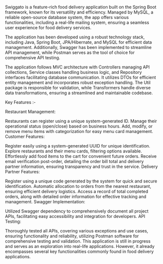 Swiggato is a feature-rich food delivery application built on the Spring Boot framework, known for its versatility and efficiency. Managed by MySQL, a reliable open-source database system, the app offers various functionalities, including a real-life mailing system, ensuring a seamless user experience for food delivery services.

The application has been developed using a robust technology stack, including Java, Spring Boot, JPA/Hibernate, and MySQL for efficient data management. Additionally, Swagger has been implemented to streamline API management, while Postman serves as the tool of choice for comprehensive API testing.

The application follows MVC architecture with Controllers managing API collections, Service classes handling business logic, and Repository interfaces facilitating database communication. It utilizes DTOs for efficient entity management and incorporates robust exception handling. The Util package is responsible for validation, while Transformers handle diverse data transformations, ensuring a streamlined and maintainable codebase.

Key Features :-

Restaurant Management:

Restaurants can register using a unique system-generated ID.
Manage their operational status (open/close) based on business hours.
Add, modify, or remove menu items with categorization for easy menu card management.
Customer Features:

Register easily using a system-generated UUID for unique identification.
Explore restaurants and their menu cards, filtering options available.
Effortlessly add food items to the cart for convenient future orders.
Receive email verification post-order, detailing the order bill total and delivery partner information, ensuring transparency and trust in the service.
Delivery Partner Features:

Register using a unique code generated by the system for quick and secure identification.
Automatic allocation to orders from the nearest restaurant, ensuring efficient delivery logistics.
Access a record of total completed orders, along with detailed order information for effective tracking and management.
Swagger Implementation:

Utilized Swagger dependency to comprehensively document all project APIs, facilitating easy accessibility and integration for developers.
API Testing:

Thoroughly tested all APIs, covering various exceptions and use cases, ensuring functionality and reliability, utilizing Postman software for comprehensive testing and validation.
This application is still in progress and serves as an exploration into real-life applications. However, it already encompasses several key functionalities commonly found in food delivery applications.
